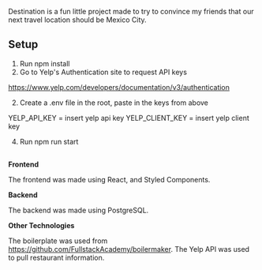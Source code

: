 Destination is a fun little project made to try to convince my friends that our next travel location should be Mexico City.

## Setup

1. Run npm install
2. Go to Yelp's Authentication site to request API keys 

https://www.yelp.com/developers/documentation/v3/authentication

2. Create a .env file in the root, paste in the keys from above

YELP_API_KEY = insert yelp api key
YELP_CLIENT_KEY = insert yelp client key

4. Run npm run start
    
##

**Frontend**

The frontend was made using React, and Styled Components.

**Backend**

The backend was made using PostgreSQL.

**Other Technologies**

The boilerplate was used from https://github.com/FullstackAcademy/boilermaker.
The Yelp API was used to pull restaurant information.
